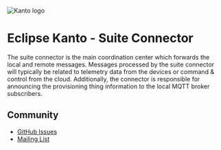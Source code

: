 ![Kanto logo](https://github.com/eclipse-kanto/kanto/raw/main/logo/kanto.svg)

# Eclipse Kanto - Suite Connector

The suite connector is the main coordination center which forwards the local
and remote messages. Messages processed by the suite connector will
typically be related to telemetry data from the devices or command &
control from the cloud. Additionally, the connector is responsible for
announcing the provisioning thing information to the local MQTT broker
subscribers.

## Community

* [GitHub Issues](https://github.com/eclipse-kanto/suite-connector/issues)
* [Mailing List](https://accounts.eclipse.org/mailing-list/kanto-dev)
